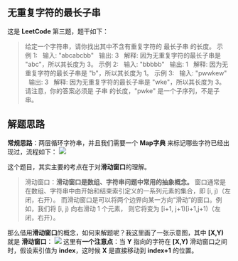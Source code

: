 ## 无重复字符的最长子串
这是 **LeetCode** 第三题，题干如下：
> 给定一个字符串，请你找出其中不含有重复字符的 最长子串 的长度。
示例 1:
&nbsp;&nbsp;输入: "abcabcbb"
&nbsp;&nbsp;输出: 3 
&nbsp;&nbsp;解释: 因为无重复字符的最长子串是 "abc"，所以其长度为 3。
示例 2:
&nbsp;&nbsp;输入: "bbbbb"
&nbsp;&nbsp;输出: 1
&nbsp;&nbsp;解释: 因为无重复字符的最长子串是 "b"，所以其长度为 1。
示例 3:
&nbsp;&nbsp;输入: "pwwkew"
&nbsp;&nbsp;输出: 3
&nbsp;&nbsp;解释: 因为无重复字符的最长子串是 "wke"，所以其长度为 3。请注意，你的答案必须是 子串 的长度，"pwke" 是一个子序列，不是子串。

## 解题思路
**常规思路**：两层循环字符串，并且我们需要一个 **Map字典** 来标记哪些字符已经出现过，流程如下：
![](https://cdn.learnku.com/uploads/images/202004/09/21280/RmA2a4GFKo.png!large)

这个题目，其实主要的考点在于对**滑动窗口**的理解。
> 滑动窗口：**滑动窗口是数组、字符串问题中常用的抽象概念。**
窗口通常是在数组、字符串中由开始和结束索引定义的一系列元素的集合，即 [i, j)（左闭，右开）。
而滑动窗口是可以将两个边界向某一方向“滑动”的窗口。例如，我们将 [i, j) 向右滑动 1 个元素，
则它将变为 [i+1, j+1)[i+1,j+1)（左闭，右开）。

那么借用**滑动窗口**的概念，如何来解题呢？我这里画了一张示意图，其中 **[X,Y)** 就是 **滑动窗口**：
![](https://cdn.learnku.com/uploads/images/202004/09/21280/k1OKCaohkK.png!large)
这里有**一个注意点**：当 **Y** 指向的字符在 **[X,Y)** 滑动窗口之间时，假设索引值为 **index**，这时候 **X** 是直接移动到 **index+1** 的位置。
